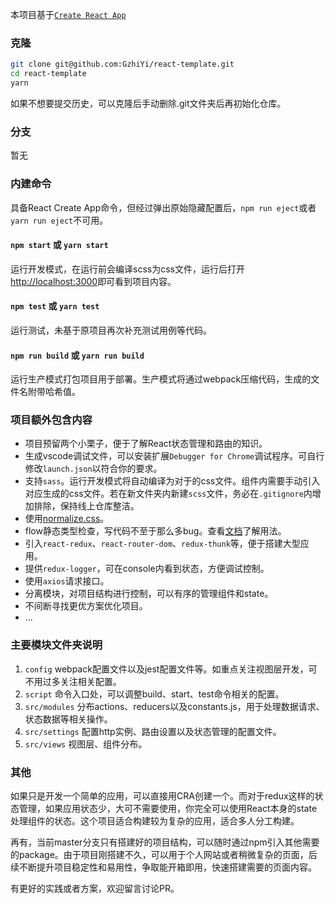 本项目基于[`Create React App`](https://github.com/facebookincubator/create-react-app)

### 克隆

```bash
git clone git@github.com:GzhiYi/react-template.git
cd react-template
yarn
```
如果不想要提交历史，可以克隆后手动删除.git文件夹后再初始化仓库。

### 分支
暂无

### 内建命令

具备React Create App命令，但经过弹出原始隐藏配置后，`npm run eject`或者`yarn run eject`不可用。

#### `npm start` 或 `yarn start`

运行开发模式，在运行前会编译scss为css文件，运行后打开[http://localhost:3000](http://localhost:3000)即可看到项目内容。

#### `npm test` 或 `yarn test`

运行测试，未基于原项目再次补充测试用例等代码。

#### `npm run build` 或 `yarn run build`

运行生产模式打包项目用于部署。生产模式将通过webpack压缩代码，生成的文件名附带哈希值。

### 项目额外包含内容

* 项目预留两个小栗子，便于了解React状态管理和路由的知识。
* 生成vscode调试文件，可以安装扩展`Debugger for Chrome`调试程序。可自行修改`launch.json`以符合你的要求。
* 支持`sass`。运行开发模式将自动编译为对于的css文件。组件内需要手动引入对应生成的css文件。若在新文件夹内新建`scss`文件，务必在`.gitignore`内增加排除，保持线上仓库整洁。
* 使用[normalize.css](https://github.com/necolas/normalize.css)。
* flow静态类型检查，写代码不至于那么多bug。查看[文档](https://flow.org/)了解用法。
* 引入`react-redux`、`react-router-dom`、`redux-thunk`等，便于搭建大型应用。
* 提供`redux-logger`，可在console内看到状态，方便调试控制。
* 使用`axios`请求接口。
* 分离模块，对项目结构进行控制，可以有序的管理组件和state。
* 不间断寻找更优方案优化项目。
* ...

### 主要模块文件夹说明

1. `config` webpack配置文件以及jest配置文件等。如重点关注视图层开发，可不用过多关注相关配置。
2. `script` 命令入口处，可以调整build、start、test命令相关的配置。
3. `src/modules` 分布actions、reducers以及constants.js，用于处理数据请求、状态数据等相关操作。
4. `src/settings` 配置http实例、路由设置以及状态管理的配置文件。
5. `src/views` 视图层、组件分布。

### 其他

如果只是开发一个简单的应用，可以直接用CRA创建一个。而对于redux这样的状态管理，如果应用状态少，大可不需要使用，你完全可以使用React本身的state处理组件的状态。这个项目适合构建较为复杂的应用，适合多人分工构建。  

再有，当前master分支只有搭建好的项目结构，可以随时通过npm引入其他需要的package。由于项目刚搭建不久，可以用于个人网站或者稍微复杂的页面，后续不断提升项目稳定性和易用性，争取能开箱即用，快速搭建需要的页面内容。

有更好的实践或者方案，欢迎留言讨论PR。